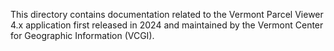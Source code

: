 This directory contains documentation related to the Vermont Parcel Viewer 4.x application first released in 2024 and maintained by the Vermont Center for Geographic Information (VCGI).